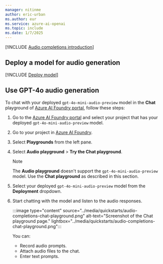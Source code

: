 ```yaml
---
manager: nitinme
author: eric-urban
ms.author: eur
ms.service: azure-ai-openai
ms.topic: include
ms.date: 1/7/2025
---
```


[!INCLUDE [Audio completions introduction](audio-completions-intro.md)]

## Deploy a model for audio generation

[!INCLUDE [Deploy model](audio-completions-deploy-model.md)]

## Use GPT-4o audio generation

To chat with your deployed `gpt-4o-mini-audio-preview` model in the **Chat** playground of [Azure AI Foundry portal](https://ai.azure.com), follow these steps:

1. Go to the [Azure AI Foundry portal](https://ai.azure.com) and select your project that has your deployed `gpt-4o-mini-audio-preview` model.
1. Go to your project in [Azure AI Foundry](https://ai.azure.com). 
1. Select **Playgrounds** from the left pane.
1. Select **Audio playground** > **Try the Chat playground**. 

    > [!NOTE]
    > The **Audio playground** doesn't support the `gpt-4o-mini-audio-preview` model. Use the **Chat playground** as described in this section.

1. Select your deployed `gpt-4o-mini-audio-preview` model from the **Deployment** dropdown. 
1. Start chatting with the model and listen to the audio responses.

    :::image type="content" source="../media/quickstarts/audio-completions-chat-playground.png" alt-text="Screenshot of the Chat playground page." lightbox="../media/quickstarts/audio-completions-chat-playground.png":::

    You can:
    - Record audio prompts.
    - Attach audio files to the chat.
    - Enter text prompts.
